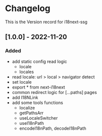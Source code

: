 # Changelog

This is the Version record for i18next-ssg

## [1.0.0] - 2022-11-20

### Added

- add static config read logic
  - locale
  - locales
- read locale: url > local > navigator detect
- set locale
- export \* from next-i18next
- common redirect logic for [...paths] pages
- add I18NLink
- add some tools functions
  - localize
  - getPathsArr
  - useLocaleSwitcher
  - useI18nPath
  - encodeI18nPath, decodeI18nPath

